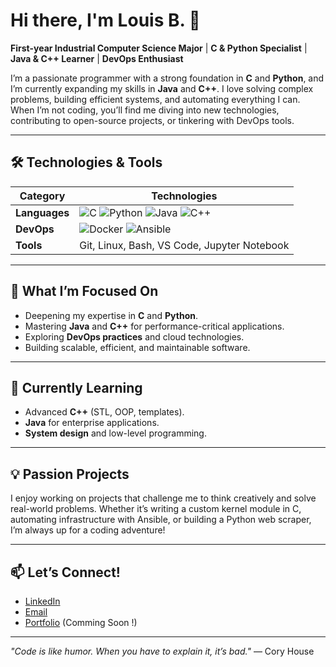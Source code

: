 # Hi there, I'm Louis B. 👋

**First-year Industrial Computer Science Major** | **C & Python Specialist** | **Java & C++ Learner** | **DevOps Enthusiast**

I’m a passionate programmer with a strong foundation in **C** and **Python**, and I’m currently expanding my skills in **Java** and **C++**. I love solving complex problems, building efficient systems, and automating everything I can. When I’m not coding, you’ll find me diving into new technologies, contributing to open-source projects, or tinkering with DevOps tools.

---

## 🛠️ **Technologies & Tools**

<custom-element data-json="%7B%22type%22%3A%22table-metadata%22%2C%22attributes%22%3A%7B%22title%22%3A%22Skills%22%7D%7D" />

| Category       | Technologies                                                                 |
|----------------|------------------------------------------------------------------------------|
| **Languages**  | ![C](https://img.shields.io/badge/-C-A8B9CC?logo=c&logoColor=white) ![Python](https://img.shields.io/badge/-Python-3776AB?logo=python&logoColor=white) ![Java](https://img.shields.io/badge/-Java-007396?logo=java&logoColor=white) ![C++](https://img.shields.io/badge/-C++-00599C?logo=c%2B%2B&logoColor=white) |
| **DevOps**     | ![Docker](https://img.shields.io/badge/-Docker-2496ED?logo=docker&logoColor=white) ![Ansible](https://img.shields.io/badge/-Ansible-EE0000?logo=ansible&logoColor=white) |
| **Tools**      | Git, Linux, Bash, VS Code, Jupyter Notebook                                  |

---

## 🚀 **What I’m Focused On**
- Deepening my expertise in **C** and **Python**.
- Mastering **Java** and **C++** for performance-critical applications.
- Exploring **DevOps practices** and cloud technologies.
- Building scalable, efficient, and maintainable software.

---

## 🌱 **Currently Learning**
- Advanced **C++** (STL, OOP, templates).
- **Java** for enterprise applications.
- **System design** and low-level programming.

---

## 💡 **Passion Projects**
I enjoy working on projects that challenge me to think creatively and solve real-world problems. Whether it’s writing a custom kernel module in C, automating infrastructure with Ansible, or building a Python web scraper, I’m always up for a coding adventure!

---

## 📫 **Let’s Connect!**
- [LinkedIn]([https://www.linkedin.com/in/your-profile](https://www.linkedin.com/in/louis-boutry-9b1899342/))
- [Email](mailto\:boutrylouiscsag@gmail.com)
- [Portfolio]() (Comming Soon !)

---
*"Code is like humor. When you have to explain it, it’s bad."* — Cory House
